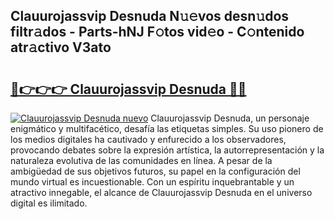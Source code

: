 ## Clauurojassvip Desnuda N𝚞𝚎vos desn𝚞dos filtr𝚊dos - Parts-hNJ F𝚘tos vid𝚎o - C𝚘ntenido atr𝚊ctivo V3ato

# <h2><a href="http://mb5jaq.tromn.icu/?c=Clauurojassvip+Desnuda">🔗👉👉👉 Clauurojassvip Desnuda 🔗🔗</a></h2>

[![Clauurojassvip Desnuda nuevo](https://i.imgur.com/pEAQMta.gif)](http://mb5jaq.tromn.icu/?c=Clauurojassvip+Desnuda)
Clauurojassvip Desnuda, un personaje enigmático y multifacético, desafía las etiquetas simples. Su uso pionero de los medios digitales ha cautivado y enfurecido a los observadores, provocando debates sobre la expresión artística, la autorrepresentación y la naturaleza evolutiva de las comunidades en línea. A pesar de la ambigüedad de sus objetivos futuros, su papel en la configuración del mundo virtual es incuestionable. Con un espíritu inquebrantable y un atractivo innegable, el alcance de Clauurojassvip Desnuda en el universo digital es ilimitado.

